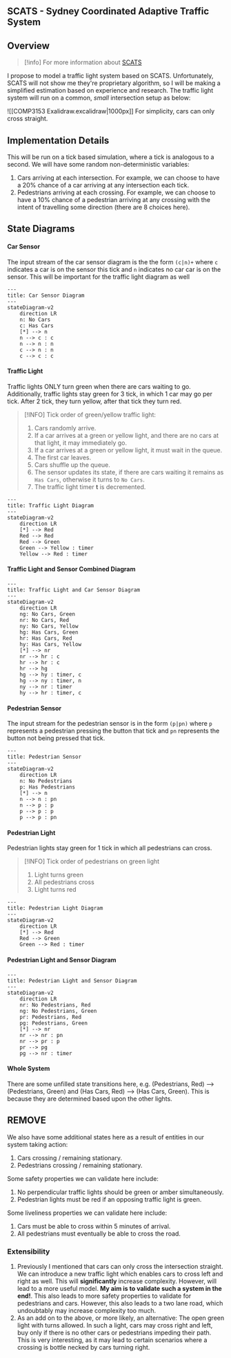 ## SCATS - Sydney Coordinated Adaptive Traffic System

## Overview

> [!info] For more information about [SCATS](https://en.wikipedia.org/wiki/Sydney_Coordinated_Adaptive_Traffic_System)

I propose to model a traffic light system based on SCATS. Unfortunately, SCATS will not show me they're proprietary algorithm, so I will be making a simplified estimation based on experience and research. The traffic light system will run on a common, *small* intersection setup as below:

![[COMP3153 Exalidraw.excalidraw|1000px]]
For simplicity, cars can only cross straight.

## Implementation Details
This will be run on a tick based simulation, where a tick is analogous to a second. We will have some random non-deterministic variables:
1. Cars arriving at each intersection. For example, we can choose to have a 20% chance of a car arriving at any intersection each tick.
2. Pedestrians arriving at each crossing. For example, we can choose to have a 10% chance of a pedestrian arriving at any crossing with the intent of travelling some direction (there are 8 choices here).


## State Diagrams
#### Car Sensor
The input stream of the car sensor diagram is the the form `(c|n)+` where `c` indicates a car is on the sensor this tick and `n` indicates no car car is on the sensor. This will be important for the traffic light diagram as well

```mermaid
---
title: Car Sensor Diagram
---
stateDiagram-v2
	direction LR
	n: No Cars
	c: Has Cars
	[*] --> n
	n --> c : c
	n --> n : n
	c --> n : n
	c --> c : c
```

#### Traffic Light
Traffic lights ONLY turn green when there are cars waiting to go. Additionally, traffic lights stay green for 3 tick, in which 1 car may go per tick. After 2 tick, they turn yellow, after that tick they turn red.

> [!INFO] Tick order of green/yellow traffic light:
> 1. Cars randomly arrive.
> 	1. If a car arrives at a green or yellow light, and there are no cars at that light, it may immediately go.
> 	2. If a car arrives at a green or yellow light, it must wait in the queue.
> 2. The first car leaves.
> 3. Cars shuffle up the queue.
> 4. The sensor updates its state, if there are cars waiting it remains as `Has Cars`, otherwise it turns to `No Cars`.
> 5. The traffic light timer **t** is decremented.

```mermaid
---
title: Traffic Light Diagram
---
stateDiagram-v2
	direction LR
	[*] --> Red
	Red --> Red
	Red --> Green
	Green --> Yellow : timer
	Yellow --> Red : timer
```

#### Traffic Light and Sensor Combined Diagram
```mermaid
---
title: Traffic Light and Car Sensor Diagram
---
stateDiagram-v2
	direction LR
	ng: No Cars, Green
	nr: No Cars, Red
	ny: No Cars, Yellow
	hg: Has Cars, Green
	hr: Has Cars, Red
	hy: Has Cars, Yellow
	[*] --> nr
	nr --> hr : c
	hr --> hr : c
	hr --> hg
	hg --> hy : timer, c
	hg --> ny : timer, n
	ny --> nr : timer
	hy --> hr : timer, c
```

#### Pedestrian Sensor
The input stream for the pedestrian sensor is in the form `(p|pn)` where `p` represents a pedestrian pressing the button that tick and `pn` represents the button not being pressed that tick.
```mermaid
---
title: Pedestrian Sensor
---
stateDiagram-v2
	direction LR
	n: No Pedestrians
	p: Has Pedestrians
	[*] --> n
	n --> n : pn
	n --> p : p
	p --> p : p
	p --> p : pn
```

#### Pedestrian Light
Pedestrian lights stay green for 1 tick in which all pedestrians can cross.

> [!INFO] Tick order of pedestrians on green light
> 1. Light turns green
> 2. All pedestrians cross
> 3. Light turns red

```mermaid
---
title: Pedestrian Light Diagram
---
stateDiagram-v2
	direction LR
	[*] --> Red
	Red --> Green
	Green --> Red : timer
```

#### Pedestrian Light and Sensor Diagram
```mermaid
---
title: Pedestrian Light and Sensor Diagram
---
stateDiagram-v2
	direction LR
	nr: No Pedestrians, Red
	ng: No Pedestrians, Green
	pr: Pedestrians, Red
	pg: Pedestrians, Green
	[*] --> nr
	nr --> nr : pn
	nr --> pr : p
	pr --> pg
	pg --> nr : timer
```

#### Whole System
There are some unfilled state transitions here, e.g. (Pedestrians, Red) --> (Pedestrians, Green) and (Has Cars, Red) --> (Has Cars, Green). This is because they are determined based upon the other lights.

## REMOVE
We also have some additional states here as a result of entities in our system taking action:
1. Cars crossing / remaining stationary.
2. Pedestrians crossing / remaining stationary.

Some safety properties we can validate here include:
1. No perpendicular traffic lights should be green or amber simultaneously.
2. Pedestrian lights must be red if an opposing traffic light is green.

Some liveliness properties we can validate here include:
1. Cars must be able to cross within 5 minutes of arrival.
2. All pedestrians must eventually be able to cross the road.

### Extensibility
1. Previously I mentioned that cars can only cross the intersection straight. We can introduce a new traffic light which enables cars to cross left and right as well. This will **significantly** increase complexity. However, will lead to a more useful model. **My aim is to validate such a system in the end!**. This also leads to more safety properties to validate for pedestrians and cars. However, this also leads to a two lane road, which undoubtably may increase complexity too much.
2. As an add on to the above, or more likely, an alternative: The open green light with turns allowed. In such a light, cars may cross right and left, buy only if there is no other cars or pedestrians impeding their path. This is very interesting, as it may lead to certain scenarios where a crossing is bottle necked by cars turning right.
